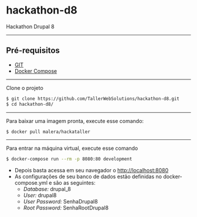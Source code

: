 # hackathon-d8
Hackathon Drupal 8

---------------------
## Pré-requisitos
  * [GIT](https://git-scm.com/)
  * [Docker Compose](https://docs.docker.com/compose/)

---------------------
Clone o projeto
```sh
$ git clone https://github.com/TallerWebSolutions/hackathon-d8.git
$ cd hackathon-d8/
```

---------------------
Para baixar uma imagem pronta, execute esse comando:
```sh
$ docker pull malera/hackataller
```

---------------------
Para entrar na máquina virtual, execute esse comando
```sh
$ docker-compose run --rm -p 8080:80 development
```

  * Depois basta acessa em seu navegador o [http://localhost:8080](http://localhost:8080)
  * As configurações de seu banco de dados estão definidas no docker-compose.yml e são as seguintes:
      - *Database:* drupal_8
      - *User:* drupal8
      - *User Password:* SenhaDrupal8
      - *Root Password:* SenhaRootDrupal8
